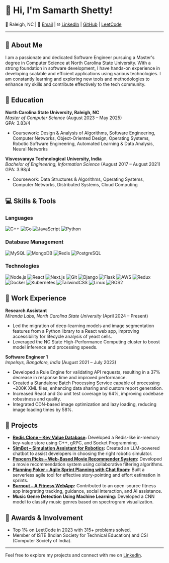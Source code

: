 # 👋 Hi, I'm Samarth Shetty!

📍 Raleigh, NC | 📧 [Email](mailto:sshett22@ncsu.edu) | 🌐 [LinkedIn](https://www.linkedin.com/in/samarthshetty09/) | [GitHub](https://github.com/samarthshetty09) | [LeetCode](https://leetcode.com/samarthshetty/)

---

## 🚀 About Me

I am a passionate and dedicated Software Engineer pursuing a Master's degree in Computer Science at North Carolina State University. With a strong foundation in software development, I have hands-on experience in developing scalable and efficient applications using various technologies. I am constantly learning and exploring new tools and methodologies to enhance my skills and contribute effectively to the tech community.

## 🏫 Education

**North Carolina State University, Raleigh, NC**  
*Master of Computer Science* (August 2023 – May 2025)  
GPA: 3.83/4  
- Coursework: Design & Analysis of Algorithms, Software Engineering, Computer Networks, Object-Oriented Design, Operating Systems, Robotic Software Engineering, Automated Learning & Data Analysis, Neural Networks

**Visvesvaraya Technological University, India**  
*Bachelor of Engineering, Information Science* (August 2017 – August 2021)  
GPA: 3.98/4  
- Coursework: Data Structures & Algorithms, Operating Systems, Computer Networks, Distributed Systems, Cloud Computing

## 💻 Skills & Tools

### Languages

![C++](https://img.shields.io/badge/C++-00599C?style=for-the-badge&logo=c%2B%2B&logoColor=white)
![Go](https://img.shields.io/badge/Go-00ADD8?style=for-the-badge&logo=go&logoColor=white)
![JavaScript](https://img.shields.io/badge/JavaScript-323330?style=for-the-badge&logo=javascript&logoColor=F7DF1E)
![Python](https://img.shields.io/badge/Python-3776AB?style=for-the-badge&logo=python&logoColor=white)

### Database Management

![MySQL](https://img.shields.io/badge/MySQL-4479A1?style=for-the-badge&logo=mysql&logoColor=white)
![MongoDB](https://img.shields.io/badge/MongoDB-4EA94B?style=for-the-badge&logo=mongodb&logoColor=white)
![Redis](https://img.shields.io/badge/Redis-DC382D?style=for-the-badge&logo=redis&logoColor=white)
![PostgreSQL](https://img.shields.io/badge/PostgreSQL-316192?style=for-the-badge&logo=postgresql&logoColor=white)

### Technologies

![Node.js](https://img.shields.io/badge/Node.js-43853D?style=for-the-badge&logo=node-dot-js&logoColor=white)
![React](https://img.shields.io/badge/React-20232A?style=for-the-badge&logo=react&logoColor=61DAFB)
![Next.js](https://img.shields.io/badge/Next.js-000000?style=for-the-badge&logo=next-dot-js&logoColor=white)
![Git](https://img.shields.io/badge/Git-F05032?style=for-the-badge&logo=git&logoColor=white)
![Django](https://img.shields.io/badge/Django-092E20?style=for-the-badge&logo=django&logoColor=white)
![Flask](https://img.shields.io/badge/Flask-000000?style=for-the-badge&logo=flask&logoColor=white)
![AWS](https://img.shields.io/badge/Amazon%20AWS-232F3E?style=for-the-badge&logo=amazon-aws&logoColor=white)
![Redux](https://img.shields.io/badge/Redux-764ABC?style=for-the-badge&logo=redux&logoColor=white)
![Docker](https://img.shields.io/badge/Docker-2496ED?style=for-the-badge&logo=docker&logoColor=white)
![Kubernetes](https://img.shields.io/badge/Kubernetes-326CE5?style=for-the-badge&logo=kubernetes&logoColor=white)
![TailwindCSS](https://img.shields.io/badge/TailwindCSS-38B2AC?style=for-the-badge&logo=tailwind-css&logoColor=white)
![Linux](https://img.shields.io/badge/Linux-FCC624?style=for-the-badge&logo=linux&logoColor=black)
![ROS2](https://img.shields.io/badge/ROS-22314E?style=for-the-badge&logo=ros&logoColor=white)

## 🏢 Work Experience

**Research Assistant**  
*Miranda Labs, North Carolina State University* (April 2024 – Present)  
- Led the migration of deep-learning models and image segmentation features from a Python library to a React web app, improving accessibility for lifecycle analysis of yeast cells.
- Leveraged the NC State High-Performance Computing cluster to boost model inference and processing speeds.

**Software Engineer 1**  
*Impelsys, Bangalore, India* (August 2021 – July 2023)  
- Developed a Rule Engine for validating API requests, resulting in a 37% decrease in response time and improved performance.
- Created a Standalone Batch Processing Service capable of processing ~200K XML files, enhancing data sharing and custom report generation.
- Increased React and Go unit test coverage by 64%, improving codebase robustness and quality.
- Integrated CDN-based image optimization and lazy loading, reducing image loading times by 58%.

## 🌟 Projects

- **[Redis Clone – Key Value Database](https://github.com/samarthshetty09/redis-clone-cpp):** Developed a Redis-like in-memory key-value store using C++, gRPC, and Socket Programming.
- **[SimBot – Simulation Assistant for Robotics](https://github.com/samarthshetty09/simbot):** Created an LLM-powered chatbot to assist developers in choosing the right robotic simulator.
- **[Popcorn Picks – Web-Based Movie Recommender System](https://github.com/adipai/PopcornPicks):** Developed a movie recommendation system using collaborative filtering algorithms.
- **[Planning Poker – Agile Sprint Planning with Chat Room](https://github.com/Vineeth-Bekal-Work/Pointing-Poker-HB):** Built a serverless agile tool for effective story-pointing and effort estimation in sprints.
- **[Burnout – A Fitness WebApp](https://github.com/rishi2019194/calorieApp):** Contributed to an open-source fitness app integrating tracking, guidance, social interaction, and AI assistance.
- **Music Genre Detection Using Machine Learning:** Developed a CNN model to classify music genres based on spectrogram visualization.

## 🏅 Awards & Involvement

- Top 1% on LeetCode in 2023 with 315+ problems solved.
- Member of ISTE (Indian Society for Technical Education) and CSI (Computer Society of India).

---

Feel free to explore my projects and connect with me on [LinkedIn](https://www.linkedin.com/in/samarthshetty09/).
